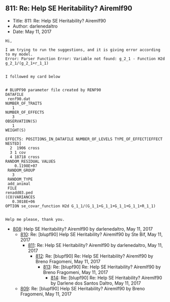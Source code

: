 ## 811: Re: Help SE Heritability? Airemlf90

- Title: 811: Re: Help SE Heritability? Airemlf90
- Author: darlenedaltro
- Date: May 11, 2017
```
Hi,

I am trying to run the suggestions, and it is giving error according to my model. 
Error: Parser Function Error: Variable not found: g_2_1 - Function H2d g_2_1/(g_2_1+r_1_1)


I followed my card below


# BLUPF90 parameter file created by RENF90
DATAFILE
 renf90.dat
NUMBER_OF_TRAITS
   1
NUMBER_OF_EFFECTS
   3
OBSERVATION(S)
   1
WEIGHT(S)
 
EFFECTS: POSITIONS_IN_DATAFILE NUMBER_OF_LEVELS TYPE_OF_EFFECT[EFFECT NESTED]
  2	 1906 cross 
  3 1 cov 
  4	18718 cross 
RANDOM_RESIDUAL VALUES
    0.1198E+07	  
 RANDOM_GROUP
   3
 RANDOM_TYPE
 add_animal
 FILE
renadd03.ped						    
(CO)VARIANCES
   0.3018E+06 
OPTION se_covar_function H2d G_1_1/(G_1_1+G_1_1+G_1_1+G_1_1+R_1_1)


Help me please, thank you.
```

- [808](0808.md): Help SE Heritability? Airemlf90 by darlenedaltro, May 11, 2017
    - [810](0810.md): Re: [blupf90] Help SE Heritability? Airemlf90 by Ste Bif, May 11, 2017
        - [811](0811.md): Re: Help SE Heritability? Airemlf90 by darlenedaltro, May 11, 2017
            - [812](0812.md): Re: [blupf90] Re: Help SE Heritability? Airemlf90 by Breno Fragomeni, May 11, 2017
                - [813](0813.md): Re: [blupf90] Re: Help SE Heritability? Airemlf90 by Breno Fragomeni, May 11, 2017
                    - [814](0814.md): Re: [blupf90] Re: Help SE Heritability? Airemlf90 by Darlene dos Santos Daltro, May 11, 2017
    - [809](0809.md): Re: [blupf90] Help SE Heritability? Airemlf90 by Breno Fragomeni, May 11, 2017

